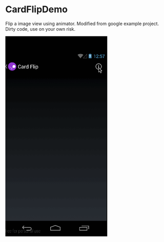 CardFlipDemo
============

Flip a image view using animator. Modified from google example project. Dirty code, use on your own risk.

![](./slide2.gif)
